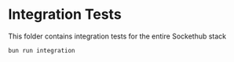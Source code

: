 # Integration Tests

This folder contains integration tests for the entire Sockethub stack

    bun run integration
